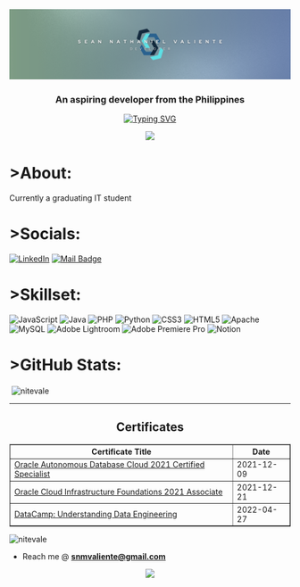 <img src="LinkedinBanner_Valiente.png">
<h3 align="center">An aspiring developer from the Philippines</h3>

<div id="header" align="center">
  
[![Typing SVG](https://readme-typing-svg.demolab.com/?lines=An+aspiring+developer+from+the+Philippines;Second+line+of+text)](https://git.io/typing-svg)
  
</div>

<div id="header" align="center">
  <img src="https://media.giphy.com/media/WSBeyxvC1jH496xQGA/giphy.gif" width="100"/>
</div>

# >About:
Currently a graduating IT student


# >Socials:
[![LinkedIn](https://img.shields.io/badge/LinkedIn-%230077B5.svg?logo=linkedin&logoColor=white)](https://linkedin.com/in/snmvaliente) 
[![Mail Badge](https://img.shields.io/badge/-gmail-c14438?style=flat&logo=Gmail&logoColor=white&link=mailto:snmvaliente@gmail.com)](mailto:snmvaliente@gmail.com)

# >Skillset:
![JavaScript](https://img.shields.io/badge/javascript-%23323330.svg?style=flat&logo=javascript&logoColor=%23F7DF1E) ![Java](https://img.shields.io/badge/java-%23ED8B00.svg?style=flat&logo=openjdk&logoColor=white) ![PHP](https://img.shields.io/badge/php-%23777BB4.svg?style=flat&logo=php&logoColor=white) ![Python](https://img.shields.io/badge/python-3670A0?style=flat&logo=python&logoColor=ffdd54) ![CSS3](https://img.shields.io/badge/css3-%231572B6.svg?style=flat&logo=css3&logoColor=white) ![HTML5](https://img.shields.io/badge/html5-%23E34F26.svg?style=flat&logo=html5&logoColor=white) ![Apache](https://img.shields.io/badge/apache-%23D42029.svg?style=flat&logo=apache&logoColor=white) ![MySQL](https://img.shields.io/badge/mysql-%2300000f.svg?style=flat&logo=mysql&logoColor=white) ![Adobe Lightroom](https://img.shields.io/badge/Adobe%20Lightroom-31A8FF.svg?style=flat&logo=Adobe%20Lightroom&logoColor=white) ![Adobe Premiere Pro](https://img.shields.io/badge/Adobe%20Premiere%20Pro-9999FF.svg?style=flat&logo=Adobe%20Premiere%20Pro&logoColor=white) ![Notion](https://img.shields.io/badge/Notion-%23000000.svg?style=flat&logo=notion&logoColor=white)

# >GitHub Stats:
<p>&nbsp;<img align="center" src="https://github-readme-stats.vercel.app/api?username=nitevale&show_icons=true&locale=en" alt="nitevale" /></p>

<!--![](https://github-readme-stats.vercel.app/api?username=Nitevale&theme=dark&hide_border=false&include_all_commits=false&count_private=false)<br/>
![](https://github-readme-streak-stats.herokuapp.com/?user=Nitevale&theme=dark&hide_border=false)<br/>
![](https://github-readme-stats.vercel.app/api/top-langs/?username=Nitevale&theme=dark&hide_border=false&include_all_commits=false&count_private=false&layout=compact) -->

---
<!--[![](https://visitcount.itsvg.in/api?id=Nitevale&icon=0&color=0)](https://visitcount.itsvg.in)-->

<!-- Proudly created with GPRM ( https://gprm.itsvg.in ) -->

<div align=center>
<h2 align="center">Certificates</h2>
    <table border="1">
        <tr>
            <th>Certificate Title</th>
            <th>Date</th>
        </tr>
        <tr>
            <td><a href="https://catalog-education.oracle.com/pls/certview/sharebadge?id=723FFD2D149CC24E18DCCDFFBC8B1BD045ED3685A381D759157621A23088914D">Oracle Autonomous Database Cloud 2021 Certified Specialist</a></td>
            <td>2021-12-09</td>
        </tr>
        <tr>
            <td><a href="https://catalog-education.oracle.com/pls/certview/sharebadge?id=DE603518A94C526041B4FE5A653E805E66787689AE4AC18AF477FA6BE074CA96">Oracle Cloud Infrastructure Foundations 2021 Associate</a></td>
            <td>2021-12-21</td>
        </tr>
        <tr>
            <td><a href="https://www.datacamp.com/completed/statement-of-accomplishment/course/2ab47c9a759c721696d1bd3b4835de4030871720">DataCamp: Understanding Data Engineering</a></td>
            <td>2022-04-27</td>
        </tr>
    </table>
</div>

<p align="left"> <img src="https://komarev.com/ghpvc/?username=nitevale&label=Profile%20views&color=0e75b6&style=flat" alt="nitevale" /> </p>

- Reach me @ **snmvaliente@gmail.com**

<div id="header" align="center">
  <img src="https://media.giphy.com/media/HwBlFQZFcAoUcPHZdX/giphy.gif" width="100"/>
</div>




